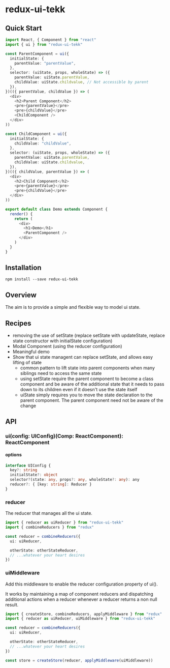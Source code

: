 # redux-ui-tekk

## Quick Start

```typescript
import React, { Component } from "react"
import { ui } from "redux-ui-tekk"

const ParentComponent = ui({
  initialState: {
    parentValue: "parentValue",
  },
  selector: (uiState, props, wholeState) => ({
    parentValue: uiState.parentValue,
    childValue: uiState.childvalue, // Not accessible by parent
  }),
})(({ parentValue, childValue }) => (
  <div>
    <h2>Parent Component</h2>
    <pre>{parentValue}</pre>
    <pre>{childValue}</pre>
    <ChildComponent />
  </div>
))

const ChildComponent = ui({
  initialState: {
    childValue: "childValue",
  },
  selector: (uiState, props, wholeState) => ({
    parentValue: uiState.parentValue,
    childValue: uiState.childvalue,
  }),
})(({ childValue, parentValue }) => (
  <div>
    <h2>Child Component</h2>
    <pre>{parentValue}</pre>
    <pre>{childValue}</pre>
  </div>
))

export default class Demo extends Component {
  render() {
    return (
      <div>
        <h1>Demo</h1>
        <ParentComponent />
      </div>
    )
  }
}
```

## Installation

```
npm install --save redux-ui-tekk
```

## Overview

The aim is to provide a simple and flexible way to model ui state.

## Recipes

* removing the use of setState (replace setState with updateState, replace state constructor with initialState configuration)
* Modal Component (using the reducer configuration)
* Meaningful demo
* Show that ui state managent can replace setState, and allows easy lifting of state
  * common pattern to lift state into parent components when many siblings need to access the same state
  * using setState require the parent component to become a class component and be aware of the additional state that it needs to pass down to its children even if it doesn't use the state itself
  * uiState simply requires you to move the state declaration to the parent component. The parent component need not be aware of the change

## API

### ui(config: UIConfig)(Comp: ReactComponent): ReactComponent

#### options

```typescript
interface UIConfig {
  key?: string
  initialState?: object
  selector?(state: any, props?: any, wholeState?: any): any
  reducer?: { [key: string]: Reducer }
}
```

### reducer

The reducer that manages all the ui state.

```typescript
import { reducer as uiReducer } from "redux-ui-tekk"
import { combineReducers } from "redux"

const reducer = combineReducers({
  ui: uiReducer,

  otherState: otherStateReducer,
  // ...whatever your heart desires
})
```

### uiMiddleware

Add this middleware to enable the reducer configuration property of ui().

It works by maintaining a map of component reducers and dispatching additional actions when a reducer whenever a reducer returns a non null result.

```typescript
import { createStore, combineReducers, applyMiddleware } from "redux"
import { reducer as uiReducer, uiMiddleware } from "redux-ui-tekk"

const reducer = combineReducers({
  ui: uiReducer,

  otherState: otherStateReducer,
  // ...whatever your heart desires
})

const store = createStore(reducer, applyMiddleware(uiMiddleware))
```
